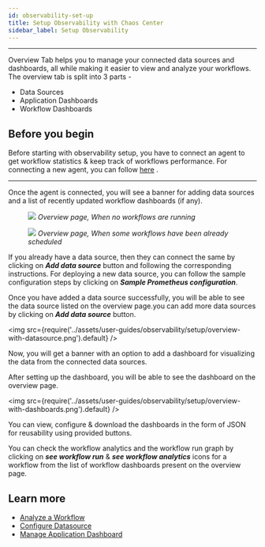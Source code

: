```yaml
---
id: observability-set-up
title: Setup Observability with Chaos Center
sidebar_label: Setup Observability
---
```


---

Overview Tab helps you to manage your connected data sources and dashboards, all while making it easier to view and analyze your workflows. The overview tab is split into 3 parts -

- Data Sources
- Application Dashboards
- Workflow Dashboards

## Before you begin

Before starting with observability setup, you have to connect an agent to get workflow statistics & keep track of workflows performance.
For connecting a new agent, you can follow [here](../litmusctl/installation) .

---

Once the agent is connected, you will see a banner for adding data sources and a list of recently updated workflow dashboards (if any).

<figure>
<img src={require('../assets/user-guides/observability/setup/overview-first-look.png').default} />
<i>Overview page, When no workflows are running</i>
</figure>

<figure>
<img src={require('../assets/user-guides/observability/setup/recently-updated-workflow-dashboards.png').default} />
<i>Overview page, When some workflows have been already scheduled </i>
</figure>

If you already have a data source, then they can connect the same by clicking on _**Add data source**_ button and following the corresponding instructions. For deploying a new data source, you can follow the sample configuration steps by clicking on _**Sample Prometheus configuration**_.

Once you have added a data source successfully, you will be able to see the data source listed on the overview page.you can add more data sources by clicking on _**Add data source**_ button.

<img src={require('../assets/user-guides/observability/setup/overview-with-datasource.png').default} />

Now, you will get a banner with an option to add a dashboard for visualizing the data from the connected data sources.

After setting up the dashboard, you will be able to see the dashboard on the overview page.

<img src={require('../assets/user-guides/observability/setup/overview-with-dashboards.png').default} />

You can view, configure & download the dashboards in the form of JSON for reusability using provided buttons.

You can check the workflow analytics and the workflow run graph by clicking on _**see workflow run**_ & _**see workflow analytics**_ icons for a workflow from the list of workflow dashboards present on the overview page.

## Learn more

- [Analyze a Workflow](analyze-workflow)
- [Configure Datasource](configure-datasource)
- [Manage Application Dashboard](manage-app-dashboard)
